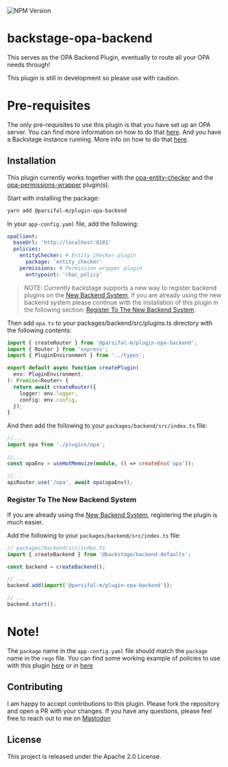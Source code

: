 ![NPM Version](https://img.shields.io/npm/v/%40parsifal-m%2Fplugin-opa-backend?logo=npm)

# backstage-opa-backend

This serves as the OPA Backend Plugin, eventually to route all your OPA needs through!

This plugin is still in development so please use with caution.

# Pre-requisites

The only pre-requisites to use this plugin is that you have set up an OPA server. You can find more information on how to do that [here](https://www.openpolicyagent.org/docs/latest/deployments/). And you have a Backstage instance running. More info on how to do that [here](https://backstage.io/docs/getting-started).

## Installation

This plugin currently works together with the [opa-entity-checker](../backstage-opa-entity-checker/README.md) and the [opa-permissions-wrapper](../../packages/backstage-opa-permissions-wrapper/README.md) plugin(s).

Start with installing the package:

```bash
yarn add @parsifal-m/plugin-opa-backend
```

In your `app-config.yaml` file, add the following:

```yaml
opaClient:
  baseUrl: 'http://localhost:8181'
  policies:
    entityChecker: # Entity checker plugin
      package: 'entity_checker'
    permissions: # Permission wrapper plugin
      entrypoint: 'rbac_policy'
```

> NOTE: Currently backstage supports a new way to register backend plugins on the [New Backend System](https://backstage.io/docs/backend-system/), if you are already using the new backend system please continue with the installation of this plugin in the following section: [Register To The New Backend System](#register-to-the-new-backend-system).

Then add `opa.ts` to your packages/backend/src/plugins.ts directory with the following contents:

```ts
import { createRouter } from '@parsifal-m/plugin-opa-backend';
import { Router } from 'express';
import { PluginEnvironment } from '../types';

export default async function createPlugin(
  env: PluginEnvironment,
): Promise<Router> {
  return await createRouter({
    logger: env.logger,
    config: env.config,
  });
}
```

And then add the following to your `packages/backend/src/index.ts` file:

```ts
//...
import opa from './plugins/opa';

//...
const opaEnv = useHotMemoize(module, () => createEnv('opa'));

//...
apiRouter.use('/opa', await opa(opaEnv));
```

### Register To The New Backend System

If you are already using the [New Backend System](https://backstage.io/docs/backend-system/), registering the plugin is much easier.

Add the following to your `packages/backend/src/index.ts` file:

```ts
// packages/backend/src/index.ts
import { createBackend } from '@backstage/backend-defaults';

const backend = createBackend();

// ...
backend.add(import('@parsifal-m/plugin-opa-backend'));

// ...
backend.start();
```

# Note!

The `package` name in the `app-config.yaml` file should match the `package` name in the `rego` file. You can find some working example of policies to use with this plugin [here](https://github.com/Parsifal-M/backstage-opa-policies) or in [here](../../example-opa-policies/README.md)

## Contributing

I am happy to accept contributions to this plugin. Please fork the repository and open a PR with your changes. If you have any questions, please feel free to reach out to me on [Mastodon](https://hachyderm.io/@parcifal)

## License

This project is released under the Apache 2.0 License.
